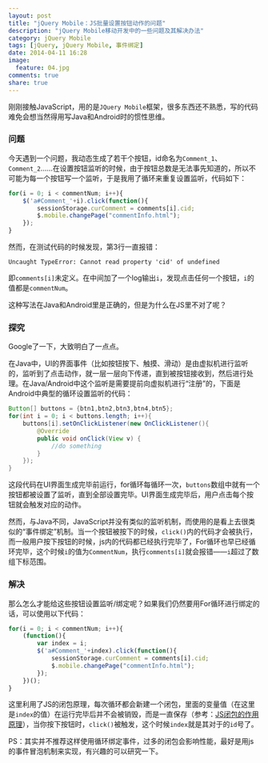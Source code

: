 ```yaml
---
layout: post
title: "jQuery Mobile：JS批量设置按钮动作的问题"
description: "jQuery Mobile移动开发中的一些问题及其解决办法"
category: jQuery Mobile
tags: [jQuery, jQuery Mobile, 事件绑定]
date: 2014-04-11 16:28
image:
  feature: 04.jpg
comments: true
share: true
---
```


刚刚接触JavaScript，用的是`JQuery Mobile`框架，很多东西还不熟悉，写的代码难免会想当然得用写Java和Android时的惯性思维。

### 问题

今天遇到一个问题，我动态生成了若干个按钮，id命名为`Comment_1`、`Comment_2`……在设置按钮监听的时候，由于按钮总数是无法事先知道的，所以不可能为每一个按钮写一个监听，于是我用了循环来重复设置监听，代码如下：

```javascript
for(i = 0; i < commentNum; i++){
    $('a#Comment_'+i).click(function(){
        sessionStorage.curComment = comments[i].cid;
        $.mobile.changePage("commentInfo.html");
    });
}
```

然而，在测试代码的时候发现，第3行一直报错：

```
Uncaught TypeError: Cannot read property 'cid' of undefined
```

即`comments[i]`未定义。在中间加了一个log输出`i`，发现点击任何一个按钮，`i`的值都是`commentNum`。

这种写法在Java和Android里是正确的，但是为什么在JS里不对了呢？

### 探究

Google了一下，大致明白了一点点。

在Java中，UI的界面事件（比如按钮按下、触摸、滑动）是由虚拟机进行监听的，监听到了点击动作，就一层一层向下传递，直到被按钮接收到，然后进行处理。在Java/Android中这个监听是需要提前向虚拟机进行“注册”的，下面是Android中典型的循环设置监听的代码：

```java
Button[] buttons = {btn1,btn2,btn3,btn4,btn5};
for(int i = 0; i < buttons.length; i++){
    buttons[i].setOnClickListener(new OnClickListener(){
        @Override
        public void onClick(View v) {
            //do something
        }
    });
}
```

这段代码在UI界面生成完毕前运行，for循环每循环一次，`buttons`数组中就有一个按钮都被设置了监听，直到全部设置完毕。UI界面生成完毕后，用户点击每个按钮就会触发对应的动作。

然而，与Java不同，JavaScript并没有类似的监听机制，而使用的是看上去很类似的“事件绑定”机制。当一个按钮被按下的时候，`click()`内的代码才会被执行，而一般用户按下按钮的时候，js内的代码都已经执行完毕了，For循环也早已经循环完毕，这个时候`i`的值为`CommentNum`，执行`comments[i]`就会报错——`i`超过了数组下标范围。

### 解决

那么怎么才能给这些按钮设置监听/绑定呢？如果我们仍然要用For循环进行绑定的话，可以使用以下代码：

```javascript
for(i = 0; i < commentNum; i++){
    (function(){
        var index = i;
        $('a#Comment_'+index).click(function(){
            sessionStorage.curComment = comments[i].cid;
            $.mobile.changePage("commentInfo.html");
        });
    })();
}
```

这里利用了JS的闭包原理，每次循环都会新建一个闭包，里面的变量值（在这里是`index`的值）在运行完毕后并不会被销毁，而是一直保存（参考：[JS闭包的作用原理](http://www.jb51.net/article/24101.htm)），当你按下按钮时，`click()`被触发，这个时候`index`就是其对于的`id`号了。

PS：其实并不推荐这样使用循环绑定事件，过多的闭包会影响性能，最好是用js的事件冒泡机制来实现，有兴趣的可以研究一下。